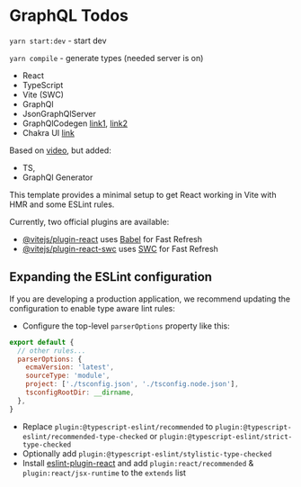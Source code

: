 # GraphQL Todos

`yarn start:dev` - start dev

`yarn compile` - generate types (needed server is on)

- React
- TypeScript
- Vite (SWC)
- GraphQl
- JsonGraphQlServer
- GraphQlCodegen [link1](https://www.apollographql.com/docs/react/development-testing/static-typing/), [link2](https://the-guild.dev/graphql/codegen/docs/config-reference/schema-field#root-level)
- Chakra UI [link](https://chakra-ui.com/getting-started)

Based on [video](https://youtu.be/vlDhgLk5m84), but added:
- TS, 
- GraphQl Generator

This template provides a minimal setup to get React working in Vite with HMR and some ESLint rules.

Currently, two official plugins are available:

- [@vitejs/plugin-react](https://github.com/vitejs/vite-plugin-react/blob/main/packages/plugin-react/README.md) uses [Babel](https://babeljs.io/) for Fast Refresh
- [@vitejs/plugin-react-swc](https://github.com/vitejs/vite-plugin-react-swc) uses [SWC](https://swc.rs/) for Fast Refresh

## Expanding the ESLint configuration

If you are developing a production application, we recommend updating the configuration to enable type aware lint rules:

- Configure the top-level `parserOptions` property like this:

```js
export default {
  // other rules...
  parserOptions: {
    ecmaVersion: 'latest',
    sourceType: 'module',
    project: ['./tsconfig.json', './tsconfig.node.json'],
    tsconfigRootDir: __dirname,
  },
}
```

- Replace `plugin:@typescript-eslint/recommended` to `plugin:@typescript-eslint/recommended-type-checked` or `plugin:@typescript-eslint/strict-type-checked`
- Optionally add `plugin:@typescript-eslint/stylistic-type-checked`
- Install [eslint-plugin-react](https://github.com/jsx-eslint/eslint-plugin-react) and add `plugin:react/recommended` & `plugin:react/jsx-runtime` to the `extends` list
